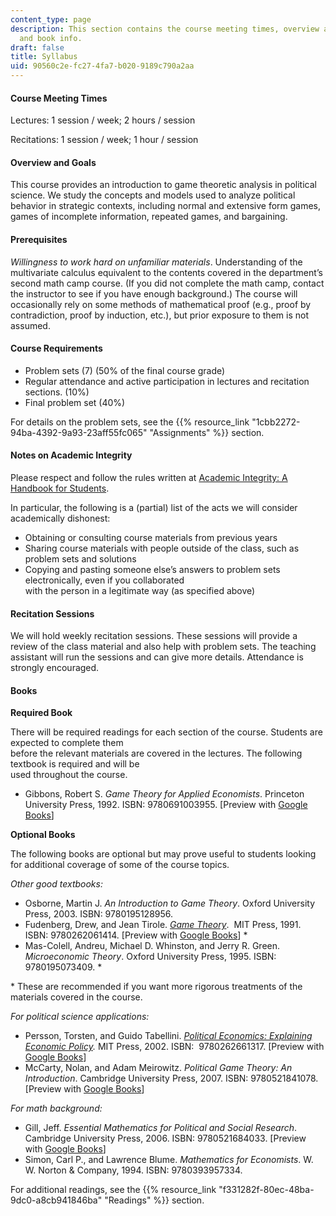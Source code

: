 ```yaml
---
content_type: page
description: This section contains the course meeting times, overview and goals, requirements,
  and book info.
draft: false
title: Syllabus
uid: 90560c2e-fc27-4fa7-b020-9189c790a2aa
---
```

#### Course Meeting Times

Lectures: 1 session / week; 2 hours / session

Recitations: 1 session / week; 1 hour / session

#### Overview and Goals

This course provides an introduction to game theoretic analysis in political science. We study the concepts and models used to analyze political behavior in strategic contexts, including normal and extensive form games, games of incomplete information, repeated games, and bargaining.

#### Prerequisites

*Willingness to work hard on unfamiliar materials*. Understanding of the multivariate calculus equivalent to the contents covered in the department’s second math camp course. (If you did not complete the math camp, contact the instructor to see if you have enough background.) The course will occasionally rely on some methods of mathematical proof (e.g., proof by contradiction, proof by induction, etc.), but prior exposure to them is not assumed.

#### Course Requirements

- Problem sets (7) (50% of the final course grade)
- Regular attendance and active participation in lectures and recitation sections. (10%)
- Final problem set (40%)

For details on the problem sets, see the {{% resource_link "1cbb2272-94ba-4392-9a93-23aff55fc065" "Assignments" %}} section.

#### Notes on Academic Integrity

Please respect and follow the rules written at [Academic Integrity: A Handbook for Students](http://integrity.mit.edu/). 

In particular, the following is a (partial) list of the acts we will consider academically dishonest:

- Obtaining or consulting course materials from previous years
- Sharing course materials with people outside of the class, such as problem sets and solutions
- Copying and pasting someone else’s answers to problem sets electronically, even if you collaborated                         
    with the person in a legitimate way (as specified above)

#### Recitation Sessions

We will hold weekly recitation sessions. These sessions will provide a review of the class material and also help with problem sets. The teaching assistant will run the sessions and can give more details. Attendance is strongly encouraged.

#### Books

**Required Book**

There will be required readings for each section of the course. Students are expected to complete them                        
before the relevant materials are covered in the lectures. The following textbook is required and will be                        
used throughout the course.

- Gibbons, Robert S. *Game Theory for Applied Economists*. Princeton University Press, 1992. ISBN: ‎9780691003955. \[Preview with [Google Books](https://www.google.com/books/edition/Game_Theory_for_Applied_Economists/8ygxf2WunAIC?hl=en&gbpv=1)\]

**Optional Books**

The following books are optional but may prove useful to students looking for additional coverage of some of the course topics. 

*Other good textbooks:*

- Osborne, Martin J. *An Introduction to Game Theory*. Oxford University Press, 2003. ISBN: ‎9780195128956.
- Fudenberg, Drew, and Jean Tirole. [*Game Theory*](https://mitpress.mit.edu/books/game-theory).  MIT Press, 1991. ISBN: ‎9780262061414. \[Preview with [Google Books](https://www.google.com/books/edition/Game_Theory/3KnuDwAAQBAJ?hl=en&gbpv=1)\] \*
- Mas-Colell, Andreu, Michael D. Whinston, and Jerry R. Green. *Microeconomic Theory*. Oxford University Press, 1995. ISBN: ‎9780195073409. \*

\* These are recommended if you want more rigorous treatments of the materials covered in the course.

*For political science applications:*

- Persson, Torsten, and Guido Tabellini. [*Political Economics: Explaining Economic Policy*](https://mitpress.mit.edu/9780262661317/political-economics/)*.* MIT Press, 2002. ISBN: ‎ 9780262661317. \[Preview with [Google Books](https://www.google.com/books/edition/Political_Economics/XC4MEAAAQBAJ?hl=en&gbpv=1)\]
- McCarty, Nolan, and Adam Meirowitz. *Political Game Theory: An Introduction*. Cambridge University Press, 2007. ISBN: ‎9780521841078. \[Preview with [Google Books](https://www.google.com/books/edition/Political_Game_Theory/cNJlCdf-zKcC?hl=en&gbpv=1)\]

*For math background:*

- Gill, Jeff. *Essential Mathematics for Political and Social Research*. Cambridge University Press, 2006. ISBN: ‎9780521684033. \[Preview with [Google Books](https://www.google.com/books/edition/Essential_Mathematics_for_Political_and/UNPcTxQHd7YC?hl=en&gbpv=1)\]
- Simon, Carl P., and Lawrence Blume. *Mathematics for Economists*. W. W. Norton & Company, 1994. ISBN: ‎9780393957334.

For additional readings, see the {{% resource_link "f331282f-80ec-48ba-9dc0-a8cb941846ba" "Readings" %}} section.
